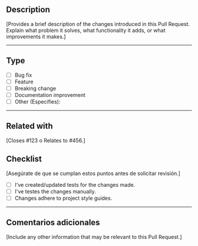 ## Description
[Provides a brief description of the changes introduced in this Pull Request. Explain what problem it solves, what functionality it adds, or what improvements it makes.]

---

## Type

- [ ] Bug fix 
- [ ] Feature
- [ ] Breaking change
- [ ] Documentation improvement
- [ ] Other (Especifies): 

---

## Related with
[Closes #123 o Relates to #456.]

## Checklist
[Asegúrate de que se cumplan estos puntos antes de solicitar revisión.]

- [ ] I've created/updated tests for the changes made.
- [ ] I've testes the changes manually.
- [ ] Changes adhere to project style guides.

---

## Comentarios adicionales
[Include any other information that may be relevant to this Pull Request.]
